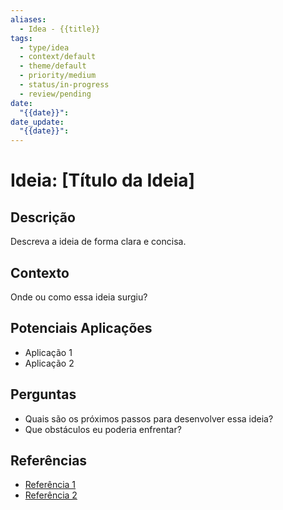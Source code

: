 ```yaml
---
aliases:
  - Idea - {{title}}
tags:
  - type/idea
  - context/default
  - theme/default
  - priority/medium
  - status/in-progress
  - review/pending
date:
  "{{date}}": 
date_update:
  "{{date}}":
---
```


# Ideia: [Título da Ideia]

## Descrição
Descreva a ideia de forma clara e concisa.

## Contexto
Onde ou como essa ideia surgiu?

## Potenciais Aplicações
- Aplicação 1
- Aplicação 2

## Perguntas
- Quais são os próximos passos para desenvolver essa ideia?
- Que obstáculos eu poderia enfrentar?

## Referências
- [Referência 1](link)
- [Referência 2](link)
